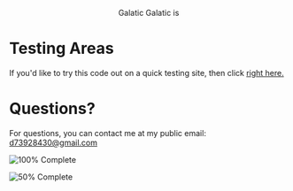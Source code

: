 <p align="center"> Galatic
Galatic is 


# Testing Areas
If you'd like to try this code out on a quick testing site,
then click [right here.](https://www.w3schools.com/html/tryit.asp?filename=tryhtml_default)
# Questions?
For questions, you can contact me at my public email:
d73928430@gmail.com

![100% Complete](https://img.shields.io/badge/Progress-100%25-darkgreen)

![50% Complete](https://img.shields.io/badge/README-50%25-orange)
